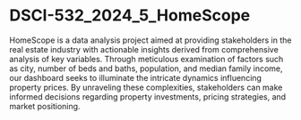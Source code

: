 # DSCI-532_2024_5_HomeScope

HomeScope is a data analysis project aimed at providing stakeholders in the real estate industry with actionable insights derived from comprehensive analysis of key variables. Through meticulous examination of factors such as city, number of beds and baths, population, and median family income, our dashboard seeks to illuminate the intricate dynamics influencing property prices. By unraveling these complexities, stakeholders can make informed decisions regarding property investments, pricing strategies, and market positioning.
